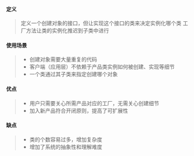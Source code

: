 #### 定义
> 定义一个创建对象的接口，但让实现这个接口的类来决定实例化哪个类
> 工厂方法让类的实例化推迟到子类中进行
#### 使用场景
> * 创建对象需要大量重复的代码
> * 客户端（应用层）不依赖于产品类实例如何被创建、实现等细节
> * 一个类通过其子类来指定创建哪个对象
#### 优点
> * 用户只需要关心所需产品对应的工厂，无需关心创建细节
> * 加入新产品符合开闭原则，提高了可扩展性
#### 缺点
> * 类的个数容易过多，增加复杂度
> * 增加了系统的抽象性和理解难度 